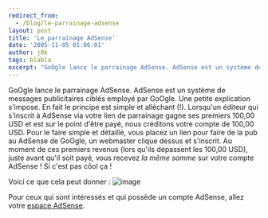 ```yaml
---
redirect_from:
  - /blog/le-parrainage-adsense
layout: post
title: 'Le parrainage AdSense'
date: '2005-11-05 01:06:01'
author: j0k
tags: blabla
excerpt: "GoOgle lance le parrainage AdSense. AdSense est un système de messages publicitaires ciblés employé par GoOgle.     \nUne petite explication s'impose. En fait le principe est simple et alléchant (!). Lorsqu'un éditeur qui s'inscrit à AdSense via votre lien de parrainage gagne ses premiers 100,00 USD et est sur le point d'être payé, nous créditons votre compte de      …"
---
```


GoOgle lance le parrainage AdSense. AdSense est un système de messages publicitaires ciblés employé par GoOgle.
Une petite explication s'impose. En fait le principe est simple et alléchant (!). Lorsqu'un éditeur qui s'inscrit à AdSense via votre lien de parrainage gagne ses premiers 100,00 USD et est sur le point d'être payé, nous créditons votre compte de 100,00 USD.   Pour le faire simple et détaillé, vous placez un lien pour faire de la pub au AdSense de GoOgle, un webmaster clique dessus et s'inscrit. Au moment de ces premiers revenus (lors qu'ils dépassent les 100,00 USD), juste avant qu'il soit payé, vous recevez _la même somme_ sur votre compte AdSense ! Si c'est pas côol ça !

Voici ce que cela peut donner :
 ![image](http://www.j0k3r.net/img/news/ggad.gif)

Pour ceux qui sont intéressés et qui possède un compte AdSense, allez votre [espace AdSense](https://www.google.com/adsense/referrals-settings).
